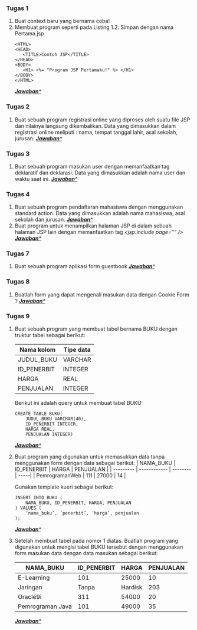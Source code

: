 ### Tugas 1
1. Buat context baru yang bernama coba!
2. Membuat program seperti pada Listing 1.2. Simpan dengan nama Pertama.jsp
   ```
   <HTML>
   <HEAD>
      <TITLE>Contoh JSP</TITLE>
   </HEAD>
   <BODY>
      <H1> <%= "Program JSP Pertamaku!" %> </H1>
   </BODY>
   </HTML>
   ```
   [_**Jawaban^**_](https://github.com/RaynoldPanjiZ/tugas-kuliah/tree/main/BP3/coba)

### Tugas 2
1. Buat sebuah program registrasi online yang diproses oleh suatu file JSP dan nilainya langsung dikembalikan. Data yang dimasukkan dalam registrasi online meliputi : nama, tempat tanggal lahir, asal sekolah, jurusan.
   [_**Jawaban^**_](https://github.com/RaynoldPanjiZ/tugas-kuliah/tree/main/BP3/tugas2)

### Tugas 3
1. Buat sebuah program masukan user dengan memanfaatkan tag deklaratif dan deklarasi. Data yang dimasukkan adalah nama user dan waktu saat ini.
   [_**Jawaban^**_](https://github.com/RaynoldPanjiZ/tugas-kuliah/tree/main/BP3/tugas3)

### Tugas 4
1.	Buat sebuah program pendaftaran mahasiswa dengan menggunakan standard action. Data yang dimasukkan adalah nama mahasiswa, asal sekolah dan jurusan.
   [_**Jawaban^**_](https://github.com/RaynoldPanjiZ/tugas-kuliah/tree/main/BP3/tugas4)
2.	Buat program untuk menampilkan halaman JSP di dalam sebuah halaman JSP lain dengan memanfaatkan tag _<jsp:include page=”” />_
   [_**Jawaban^**_](https://github.com/RaynoldPanjiZ/tugas-kuliah/tree/main/BP3/tugas4)

### Tugas 7
1.	Buat sebuah program aplikasi form guestbook
   [_**Jawaban^**_](https://github.com/RaynoldPanjiZ/tugas-kuliah/tree/main/BP3/tugas7)

### Tugas 8
1.	Buatlah form yang dapat mengenali masukan data dengan Cookie Form ?
   [_**Jawaban^**_](https://github.com/RaynoldPanjiZ/tugas-kuliah/tree/main/BP3/tugas8)
   
### Tugas 9
1.	Buat sebuah program yang membuat tabel bernama BUKU dengan truktur tabel sebagai berikut:

    | Nama kolom	| Tipe data |
    | ------------- | --------- |
    | JUDUL_BUKU	| VARCHAR |
    | ID_PENERBIT	| INTEGER |
    | HARGA	| REAL |
    | PENJUALAN	| INTEGER |
    Berikut ini adalah query untuk membuat tabel BUKU:
    ~~~
    CREATE TABLE BUKU(
        JUDUL_BUKU VARCHAR(40),
        ID_PENERBIT INTEGER,
        HARGA REAL,
        PENJUALAN INTEGER)
    ~~~
    [_**Jawaban^**_](https://github.com/RaynoldPanjiZ/tugas-kuliah/blob/main/BP3/tugas9/BuatTabel.jsp)

2. 	Buat program yang digunakan untuk memasukkan data tanpa menggunakan form dengan data sebagai berikut:
    | NAMA_BUKU |	ID_PENERBIT |	HARGA | PENJUALAN  |
    | --------- | ------------ | -------- | -----|
    | PemrogramanWeb | 	111 | 	27000 | 	14 | 
    
    Gunakan template kueri sebagai berikut:
    ```
    INSERT INTO BUKU (
        NAMA_BUKU, ID_PENERBIT, HARGA, PENJUALAN
    ) VALUES (
        ’nama_buku’, ’penerbit’, ’harga’, penjualan
    );
    ```
    [_**Jawaban^**_](https://github.com/RaynoldPanjiZ/tugas-kuliah/blob/main/BP3/tugas9/MasukanData.jsp)

3.	Setelah membuat tabel pada nomor 1 diatas. Buatlah program yang digunakan untuk mengisi tabel BUKU tersebut dengan menggunakan form masukan data dengan data masukan sebagai berikut:

    | NAMA_BUKU |	ID_PENERBIT	| HARGA |	PENJUALAN |
    | --------- | -------- | ----- | ----- |
    | E-Learning |	101 |	25000 |	10 |
    | Jaringan | Tanpa | Hardisk | 	203 | 	23000 | 8 | 
    | Oracle9i |	311 |	54000 |	20 |
    | Pemrograman Java |	101 |	49000 |	35 | 
    
    [_**Jawaban^**_](https://github.com/RaynoldPanjiZ/tugas-kuliah/blob/main/BP3/tugas9/MasukanDataDenganForm.jsp)
